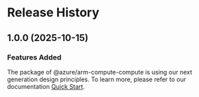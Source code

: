 # Release History
    
## 1.0.0 (2025-10-15)

### Features Added

The package of @azure/arm-compute-compute is using our next generation design principles. To learn more, please refer to our documentation [Quick Start](https://aka.ms/azsdk/js/mgmt/quickstart).
